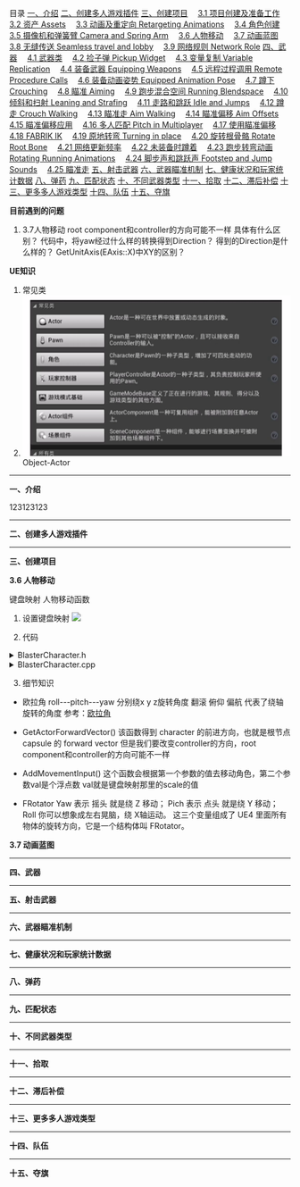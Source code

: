 目录
[一、介绍](#1)
[二、创建多人游戏插件](#2)
[三、创建项目](#3)
&emsp;[3.1 项目创建及准备工作](#3.1)
&emsp;[3.2 资产 Assets](#3.2)
&emsp;[3.3 动画及重定向 Retargeting Animations](#3.3)
&emsp;[3.4 角色创建](#3.4)
&emsp;[3.5 摄像机和弹簧臂 Camera and Spring Arm](#3.5)
&emsp;[3.6 人物移动](#3.6)
&emsp;[3.7 动画蓝图](#3.7)
&emsp;[3.8 无缝传送 Seamless travel and lobby](#3.8)
&emsp;[3.9 网络规则 Network Role](#3.9)
[四、武器](#4)
&emsp;[4.1 武器类](#4.1)
&emsp;[4.2 捡子弹 Pickup Widget](#4.2)
&emsp;[4.3 变量复制 Variable Replication](#4.3)
&emsp;[4.4 装备武器 Equipping Weapons](#4.4)
&emsp;[4.5 远程过程调用 Remote Procedure Calls](#4.5)
&emsp;[4.6 装备动画姿势 Equipped Animation Pose](#4.6)
&emsp;[4.7 蹲下 Crouching](#4.7)
&emsp;[4.8 瞄准 Aiming](#4.8)
&emsp;[4.9 跑步混合空间 Running Blendspace](#4.9)
&emsp;[4.10 倾斜和扫射 Leaning and Strafing](#4.10)
&emsp;[4.11 走路和跳跃 Idle and Jumps](#4.11)
&emsp;[4.12 蹲走 Crouch Walking](#4.12)
&emsp;[4.13 瞄准走 Aim Walking](#4.13)
&emsp;[4.14 瞄准偏移 Aim Offsets](#4.14)
&emsp;[4.15 瞄准偏移应用](#4.15)
&emsp;[4.16 多人匹配 Pitch in Multiplayer](#4.16)
&emsp;[4.17 使用瞄准偏移](#4.17)
&emsp;[4.18 FABRIK IK](#4.18)
&emsp;[4.19 原地转弯 Turning in place](#4.19)
&emsp;[4.20 旋转根骨骼 Rotate Root Bone](#4.20)
&emsp;[4.21 网络更新频率](#4.21)
&emsp;[4.22 未装备时蹲着](#4.22)
&emsp;[4.23 跑步转弯动画 Rotating Running Animations](#4.23)
&emsp;[4.24 脚步声和跳跃声 Footstep and Jump Sounds](#4.24)
&emsp;[4.25 瞄准走](#4.25)
[五、射击武器](#5)
[六、武器瞄准机制](#6)
[七、健康状况和玩家统计数据](#7)
[八、弹药](#8)
[九、匹配状态](#9)
[十、不同武器类型](#10)
[十一、拾取](#11)
[十二、滞后补偿](#12)
[十三、更多多人游戏类型](#13)
[十四、队伍](#14)
[十五、夺旗](#15)




**目前遇到的问题**

1. 3.7人物移动
root component和controller的方向可能不一样
具体有什么区别？
代码中，将yaw经过什么样的转换得到Direction？
得到的Direction是什么样的？
GetUnitAxis(EAxis::X)中XY的区别？







**UE知识**

1. 常见类
2. ![alt text](assets/blaster/image.png)
Object-Actor 







---

<span id = "1">

**一、介绍**

123123123





---

<span id = "2">

**二、创建多人游戏插件**





---

<span id = "3">

**三、创建项目**




<span id = "3.6">

**3.6 人物移动**

键盘映射
人物移动函数

1. 设置键盘映射
![](https://img2024.cnblogs.com/blog/2082701/202408/2082701-20240805010919638-143714592.png)

1. 代码
<details><summary>BlasterCharacter.h</summary>

```cpp
protected:
    void MoveForward(float Value);
    void MoveRight(float Value);
    void Turn(float Value);
    void LookUp(float Value);
```
</details>



<details><summary>BlasterCharacter.cpp</summary>

```cpp
void ABlasterCharacter::MoveForward(float Value)
{
	if (Controller != nullptr && Value != 0) {
		//const FVector Direction = GetActorForwardVector()  此函数返回角色向前向量，而我们需要改变我们控制器的前进
		const FRotator YawRotation(0.f, Controller->GetControlRotation().Yaw, 0.f);
		const FVector Direction(FRotationMatrix(YawRotation).GetUnitAxis(EAxis::X));
		//得到一个平行于地面的向量，指向偏航的方向
		//const FVector Direction(FRotationMatrix(0.f, Controller->GetContrlRotation().Yaw, 0.f).GetUnitAxis(EAxis::X));
		AddMovementInput(Direction, Value);
	}
}

void ABlasterCharacter::MoveRight(float Value)
{
	//const FVector Direction = GetActorForwardVector()  此函数返回角色向前向量，而我们需要改变我们控制器的前进
	const FRotator YawRotation(0.f, Controller->GetControlRotation().Yaw, 0.f);
	const FVector Direction(FRotationMatrix(YawRotation).GetUnitAxis(EAxis::Y));
	//const FVector Direction(FRotationMatrix(0.f, Controller->GetContrlRotation().Yaw, 0.f).GetUnitAxis(EAxis::X));
	AddMovementInput(Direction, Value);
}

void ABlasterCharacter::Turn(float Value)
{
	AddControllerYawInput(Value);
}

void ABlasterCharacter::LookUp(float Value)
{
	AddControllerPitchInput(Value);
}

void ABlasterCharacter::SetupPlayerInputComponent(UInputComponent* PlayerInputComponent)
{
	Super::SetupPlayerInputComponent(PlayerInputComponent);

	PlayerInputComponent->BindAction("Jump", IE_Pressed, this, &ACharacter::Jump);

	PlayerInputComponent->BindAxis("MoveForward", this, &ABlasterCharacter::MoveForward);
	PlayerInputComponent->BindAxis("MoveRight", this, &ABlasterCharacter::MoveRight);
	PlayerInputComponent->BindAxis("Turn", this, &ABlasterCharacter::Turn);
	PlayerInputComponent->BindAxis("LookUp", this, &ABlasterCharacter::LookUp);

}
```
</details>

3. 细节知识

* 欧拉角
roll---pitch---yaw
分别绕x y z旋转角度
翻滚 俯仰 偏航
代表了绕轴旋转的角度
参考：[欧拉角](https://blog.csdn.net/daidi1989/article/details/95167676)

* GetActorForwardVector()
该函数得到 character 的前进方向，也就是根节点 capsule 的 forward vector
但是我们要改变controller的方向，root component和controller的方向可能不一样

* AddMovementInput()
这个函数会根据第一个参数的值去移动角色，第二个参数val是个浮点数
val就是键盘映射那里的scale的值

* FRotator
Yaw 表示 摇头 就是绕 Z 移动；
Pich 表示 点头 就是绕 Y 移动；
Roll 你可以想象成左右晃脑，绕 X轴运动。
这三个变量组成了 UE4 里面所有物体的旋转方向，它是一个结构体叫 FRotator。




**3.7 动画蓝图**








---

<span id = "4">

**四、武器**





---

<span id = "5">

**五、射击武器**





---

<span id = "6">

**六、武器瞄准机制**





---

<span id = "7">

**七、健康状况和玩家统计数据**




---

<span id = "8">

**八、弹药**





---

<span id = "9">

**九、匹配状态**




---

<span id = "10">

**十、不同武器类型**





---

<span id = "11">

**十一、拾取**





---

<span id = "12">

**十二、滞后补偿**





---

<span id = "13">

**十三、更多多人游戏类型**





---

<span id = "14">

**十四、队伍**





---

<span id = "15">

**十五、夺旗**






